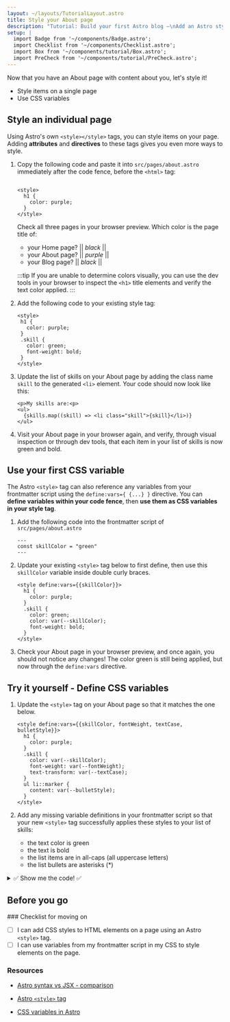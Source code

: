 ```yaml
---
layout: ~/layouts/TutorialLayout.astro
title: Style your About page
description: "Tutorial: Build your first Astro blog —\nAdd an Astro style tag for scoped styling on the page"
setup: |
  import Badge from '~/components/Badge.astro';
  import Checklist from '~/components/Checklist.astro';
  import Box from '~/components/tutorial/Box.astro';
  import PreCheck from '~/components/tutorial/PreCheck.astro';
---
```

Now that you have an About page with content about you, let's style it!

<PreCheck>

  - Style items on a single page
  - Use CSS variables

</PreCheck>


## Style an individual page

Using Astro's own `<style></style>` tags, you can style items on your page. Adding **attributes** and **directives** to these tags gives you even more ways to style.

1. Copy the following code and paste it into `src/pages/about.astro` immediately after the code fence, before the `<html>` tag:

    ```astro title="src/pages/about.astro"
   
    <style>
      h1 {
        color: purple;
      }
    </style>
    ```

    Check all three pages in your browser preview. Which color is the page title of:

    - your Home page?  || _black_ ||
    - your About page? || _purple_ ||
    - your Blog page? || _black_ ||

    :::tip
    If you are unable to determine colors visually, you can use the dev tools in your browser to inspect the `<h1>` title elements and verify the text color applied.
    :::

2. Add the following code to your existing style tag:

     ```astro title="src/pages/about.astro" ins={5-8}
    <style>
      h1 {
        color: purple;
      }
      .skill {
        color: green;
        font-weight: bold;
      }
    </style>
    ```

3. Update the list of skills on your About page by adding the class name `skill` to the generated `<li>` element. Your code should now look like this:

    ```astro title="src/pages/about.astro" 'class="skill"'
    <p>My skills are:<p>
    <ul>
      {skills.map((skill) => <li class="skill">{skill}</li>)}
    </ul>
    ```

  4. Visit your About page in your browser again, and verify, through visual inspection or through dev tools, that each item in your list of skills is now green and bold.

## Use your first CSS variable
The Astro `<style>` tag can also reference any variables from your frontmatter script using the `define:vars={ {...} }` directive. You can **define variables within your code fence**, then **use them as CSS variables in your style tag**.

1. Add the following code into the frontmatter script of `src/pages/about.astro`

    ```astro title="src/pages/about.astro"
    ---
    const skillColor = "green"
    ---
    ```

2. Update your existing `<style>` tag below to first define, then use this `skillColor` variable inside double curly braces.

    ```astro title="src/pages/about.astro" "define:vars={{skillColor}}" "var(--skillColor)" del={6} ins={7}
    <style define:vars={{skillColor}}> 
      h1 {
        color: purple;
      }
      .skill {
        color: green;
        color: var(--skillColor);
        font-weight: bold;
      }
    </style>
    ```

3. Check your About page in your browser preview, and once again, you should not notice any changes! The color green is still being applied, but now through the `define:vars` directive.

<Box icon="puzzle-piece">

## Try it yourself - Define CSS variables
 
 1. Update the `<style>` tag on your About page so that it matches the one below. 

    ```astro title="src/pages/about.astro"
    <style define:vars={{skillColor, fontWeight, textCase, bulletStyle}}>
      h1 {
        color: purple;
      }
      .skill {
        color: var(--skillColor);
        font-weight: var(--fontWeight);
        text-transform: var(--textCase);
      }
      ul li::marker {
        content: var(--bulletStyle);
      }
    </style>
    ```
 
 2. Add any missing variable definitions in your frontmatter script so that your new `<style>` tag successfully applies these styles to your list of skills:
    - the text color is green
    - the text is bold
    - the list items are in all-caps (all uppercase letters)
    - the list bullets are asterisks (*)

<details>
<summary>✅ Show me the code! ✅</summary>

```astro title="src/pages/about.astro"
---
const skillColor = "green"
const fontWeight = "bold"
const textCase = "uppercase"
const bulletStyle = "'*'"
---
```
</details>

</Box>

## Before you go

<Box icon="check-list">
### Checklist for moving on

<Checklist>

- [ ] I can add CSS styles to HTML elements on a page using an Astro `<style>` tag.
- [ ] I can use variables from my frontmatter script in my CSS to style elements on the page.

</Checklist>
</Box>

### Resources
- [Astro syntax vs JSX - comparison](/en/core-concepts/astro-components/#differences-between-astro-and-jsx)

- [Astro `<style>` tag](/en/guides/styling/#styling-in-astro)

- [CSS variables in Astro](/en/guides/styling/#css-variables)



